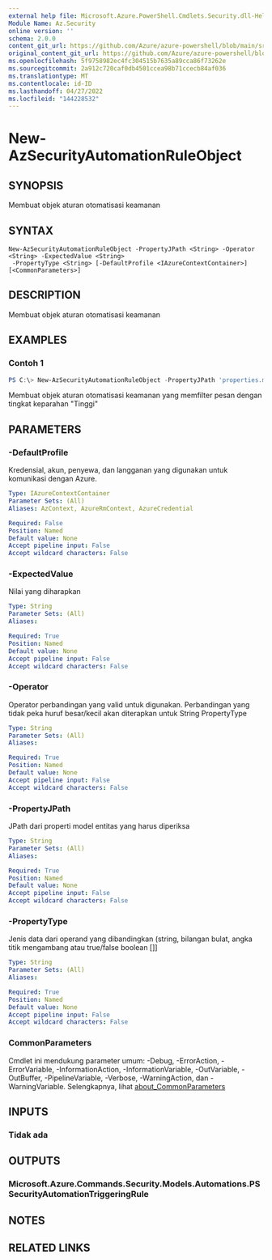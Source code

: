 ```yaml
---
external help file: Microsoft.Azure.PowerShell.Cmdlets.Security.dll-Help.xml
Module Name: Az.Security
online version: ''
schema: 2.0.0
content_git_url: https://github.com/Azure/azure-powershell/blob/main/src/Security/Security/help/New-AzSecurityAutomationRuleObject.md
original_content_git_url: https://github.com/Azure/azure-powershell/blob/main/src/Security/Security/help/New-AzSecurityAutomationRuleObject.md
ms.openlocfilehash: 5f9758982ec4fc304515b7635a89cca86f73262e
ms.sourcegitcommit: 2a912c720caf0db4501ccea98b71ccecb84af036
ms.translationtype: MT
ms.contentlocale: id-ID
ms.lasthandoff: 04/27/2022
ms.locfileid: "144228532"
---
```

# New-AzSecurityAutomationRuleObject

## SYNOPSIS
Membuat objek aturan otomatisasi keamanan

## SYNTAX

```
New-AzSecurityAutomationRuleObject -PropertyJPath <String> -Operator <String> -ExpectedValue <String>
 -PropertyType <String> [-DefaultProfile <IAzureContextContainer>] [<CommonParameters>]
```

## DESCRIPTION
Membuat objek aturan otomatisasi keamanan

## EXAMPLES

### Contoh 1
```powershell
PS C:\> New-AzSecurityAutomationRuleObject -PropertyJPath 'properties.metadata.severity'  -PropertyType 'String' -Operator 'Equals'  -ExpectedValue 'High'
```

Membuat objek aturan otomatisasi keamanan yang memfilter pesan dengan tingkat keparahan "Tinggi"

## PARAMETERS

### -DefaultProfile
Kredensial, akun, penyewa, dan langganan yang digunakan untuk komunikasi dengan Azure.

```yaml
Type: IAzureContextContainer
Parameter Sets: (All)
Aliases: AzContext, AzureRmContext, AzureCredential

Required: False
Position: Named
Default value: None
Accept pipeline input: False
Accept wildcard characters: False
```

### -ExpectedValue
Nilai yang diharapkan

```yaml
Type: String
Parameter Sets: (All)
Aliases:

Required: True
Position: Named
Default value: None
Accept pipeline input: False
Accept wildcard characters: False
```

### -Operator
Operator perbandingan yang valid untuk digunakan.
Perbandingan yang tidak peka huruf besar/kecil akan diterapkan untuk String PropertyType

```yaml
Type: String
Parameter Sets: (All)
Aliases:

Required: True
Position: Named
Default value: None
Accept pipeline input: False
Accept wildcard characters: False
```

### -PropertyJPath
JPath dari properti model entitas yang harus diperiksa

```yaml
Type: String
Parameter Sets: (All)
Aliases:

Required: True
Position: Named
Default value: None
Accept pipeline input: False
Accept wildcard characters: False
```

### -PropertyType
Jenis data dari operand yang dibandingkan (string, bilangan bulat, angka titik mengambang atau true/false boolean \[\]\]

```yaml
Type: String
Parameter Sets: (All)
Aliases:

Required: True
Position: Named
Default value: None
Accept pipeline input: False
Accept wildcard characters: False
```

### CommonParameters
Cmdlet ini mendukung parameter umum: -Debug, -ErrorAction, -ErrorVariable, -InformationAction, -InformationVariable, -OutVariable, -OutBuffer, -PipelineVariable, -Verbose, -WarningAction, dan -WarningVariable. Selengkapnya, lihat [about_CommonParameters](http://go.microsoft.com/fwlink/?LinkID=113216)

## INPUTS

### Tidak ada

## OUTPUTS

### Microsoft.Azure.Commands.Security.Models.Automations.PSSecurityAutomationTriggeringRule

## NOTES

## RELATED LINKS
